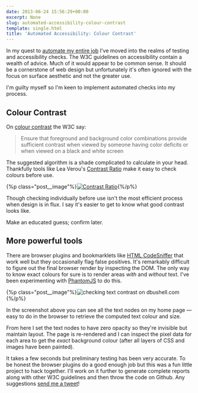 ```yaml
---
date: 2013-06-24 15:56:29+00:00
excerpt: None
slug: automated-accessibility-colour-contrast
template: single.html
title: 'Automated Accessibility: Colour Contrast'
---
```


In my quest to [automate my entire job](/2013/04/30/origin/) I've moved into the realms of testing and accessibility checks. The W3C guidelines on accessibility contain a wealth of advice. Much of it would appear to be common sense. It should be a cornerstone of web design but unfortunately it's often ignored with the focus on surface aesthetic and not the greater use.

I'm guilty myself so I'm keen to implement automated checks into my process.


## Colour Contrast


On [colour contrast](http://www.w3.org/TR/AERT#color-contrast) the W3C say:


<blockquote><p>Ensure that foreground and background color combinations provide sufficient contrast when viewed by someone having color deficits or when viewed on a black and white screen</p></blockquote>


The suggested algorithm is a shade complicated to calculate in your head. Thankfully tools like Lea Verou's [Contrast Ratio](http://leaverou.github.io/contrast-ratio/) make it easy to check colours before use.

{%p class="post__image"%}[![Contrast Ratio](http://dbushell.com/wp-content/uploads/2013/06/contrast-ratio.png)](http://leaverou.github.io/contrast-ratio/){%/p%}

Though checking individually before use isn't the most efficient process when design is in flux. I say it's easier to get to know what good contrast looks like.

Make an educated guess; confirm later.


## More powerful tools


There are browser plugins and bookmarklets like [HTML CodeSniffer](http://squizlabs.github.io/HTML_CodeSniffer/) that work well but they occasionally flag false positives. It's remarkably difficult to figure out the final browser render by inspecting the DOM. The only way to know exact colours for sure is to render areas _with_ and _without_ text. I've been experimenting with [PhantomJS](http://phantomjs.org/) to do this.

{%p class="post__image"%}![checking text contrast on dbushell.com](http://dbushell.com/wp-content/uploads/2013/06/text-colour.png){%/p%}

In the screenshot above you can see all the text nodes on my home page — easy to do in the browser to retrieve the computed text colour and size.

From here I set the text nodes to have zero opacity so they're invisible but maintain layout. The page is re-rendered and I can inspect the pixel data for each area to get the _exact_ background colour (after all layers of CSS and images have been painted).

It takes a few seconds but preliminary testing has been very accurate. To be honest the browser plugins do a good enough job but this was a fun little project to hack together. I'll work on it further to generate complete reports along with other W3C guidelines and then throw the code on Github. Any suggestions [send me a tweet](http://twitter.com/dbushell)!

